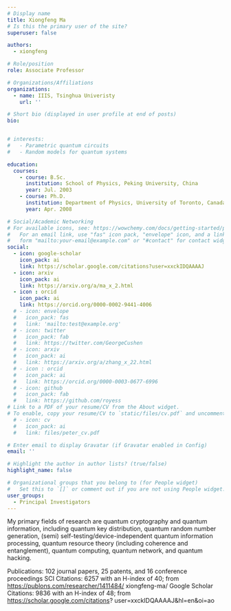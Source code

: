 ```yaml
---
# Display name
title: Xiongfeng Ma
# Is this the primary user of the site?
superuser: false

authors:
  - xiongfeng

# Role/position
role: Associate Professor

# Organizations/Affiliations
organizations:
  - name: IIIS, Tsinghua Univeristy
    url: ''

# Short bio (displayed in user profile at end of posts)
bio:


# interests:
#   - Parametric quantum circuits
#   - Random models for quantum systems

education:
  courses:
    - course: B.Sc.
      institution: School of Physics, Peking University, China
      year: Jul. 2003
    - course: Ph.D.
      institution: Department of Physics, University of Toronto, Canada
      year: Apr. 2008

# Social/Academic Networking
# For available icons, see: https://wowchemy.com/docs/getting-started/page-builder/#icons
#   For an email link, use "fas" icon pack, "envelope" icon, and a link in the
#   form "mailto:your-email@example.com" or "#contact" for contact widget.
social:
  - icon: google-scholar
    icon_pack: ai
    link: https://scholar.google.com/citations?user=xxckIDQAAAAJ
  - icon: arxiv
    icon_pack: ai
    link: https://arxiv.org/a/ma_x_2.html
  - icon : orcid
    icon_pack: ai
    link: https://orcid.org/0000-0002-9441-4006
  # - icon: envelope
  #   icon_pack: fas
  #   link: 'mailto:test@example.org'
  # - icon: twitter
  #   icon_pack: fab
  #   link: https://twitter.com/GeorgeCushen
  # - icon: arxiv
  #   icon_pack: ai
  #   link: https://arxiv.org/a/zhang_x_22.html
  # - icon : orcid
  #   icon_pack: ai
  #   link: https://orcid.org/0000-0003-0677-6996
  # - icon: github
  #   icon_pack: fab
  #   link: https://github.com/royess
# Link to a PDF of your resume/CV from the About widget.
# To enable, copy your resume/CV to `static/files/cv.pdf` and uncomment the lines below.
  # - icon: cv
  #   icon_pack: ai
  #   link: files/peter_cv.pdf

# Enter email to display Gravatar (if Gravatar enabled in Config)
email: ''

# Highlight the author in author lists? (true/false)
highlight_name: false

# Organizational groups that you belong to (for People widget)
#   Set this to `[]` or comment out if you are not using People widget.
user_groups:
  - Principal Investigators
---
```


My primary fields of research are quantum cryptography and quantum information, including quantum key distribution, quantum random number generation, (semi) self-testing/device-independent quantum information processing, quantum resource theory (including coherence and entanglement), quantum computing, quantum network, and quantum hacking.

Publications: 102 journal papers, 25 patents, and 16 conference proceedings
SCI Citations: 6257 with an H-index of 40; from https://publons.com/researcher/1411484/ xiongfeng-ma/
Google Scholar Citations: 9836 with an H-index of 48; from https://scholar.google.com/citations? user=xxckIDQAAAAJ&hl=en&oi=ao
